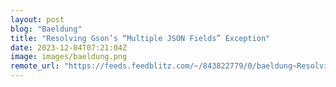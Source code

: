 ```yaml
---
layout: post
blog: "Baeldung"
title: "Resolving Gson’s “Multiple JSON Fields” Exception"
date: 2023-12-04T07:21:04Z
image: images/baeldung.png
remote_url: "https://feeds.feedblitz.com/~/843822779/0/baeldung~Resolving-Gsons-Multiple-JSON-Fields-Exception"
---
```

